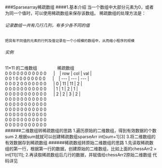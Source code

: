###Sparsearray稀疏数组
####1.基本介绍
    当一个数组中大部分元素为0，或者为同一个值时，可以使用稀疏数组来保存该数组。
    稀疏数组的处理方法是：
######    记录数组一共有几行几列，有多少各不同的值
    把具有不同值的元素的行列及值记录在一个小规模的数组中，从而缩小程序的规模
###### 实例
11*11 的二维数组   &nbsp;&nbsp;&nbsp;&nbsp;&nbsp;&nbsp;&nbsp;&nbsp;&nbsp;&nbsp;&nbsp;&nbsp;&nbsp;&nbsp;&nbsp;    稀疏数组  
0 0 0 0 0 0 0 0 0 0 0       &nbsp;&nbsp;&nbsp;&nbsp;&nbsp;| &nbsp;&nbsp;  | row        | col    |  val  |      
0 0 1 0 0 0 0 0 0 0 0       &nbsp;&nbsp;&nbsp;&nbsp;&nbsp;| &nbsp;&nbsp; | ---   | ---  | --- |  
0 0 0 2 0 0 0 0 0 0 0       &nbsp;&nbsp;&nbsp;&nbsp;&nbsp;| 0 | 11   | 11   | 2 |  
0 0 0 0 0 0 0 0 0 0 0       &nbsp;&nbsp;&nbsp;&nbsp;&nbsp;| 1 | 1   | 2   | 1 |  
0 0 0 0 0 0 0 0 0 0 0       &nbsp;&nbsp;&nbsp;&nbsp;&nbsp;| 2 | 2   | 3   | 2 |    
0 0 0 0 0 0 0 0 0 0 0       &nbsp;&nbsp;&nbsp;&nbsp;&nbsp;  
0 0 0 0 0 0 0 0 0 0 0       &nbsp;&nbsp;&nbsp;&nbsp;&nbsp;  
0 0 0 0 0 0 0 0 0 0 0       &nbsp;&nbsp;&nbsp;&nbsp;&nbsp;  
0 0 0 0 0 0 0 0 0 0 0       &nbsp;&nbsp;&nbsp;&nbsp;&nbsp;  
0 0 0 0 0 0 0 0 0 0 0       &nbsp;&nbsp;&nbsp;&nbsp;&nbsp;  
0 0 0 0 0 0 0 0 0 0 0       &nbsp;&nbsp;&nbsp;&nbsp;&nbsp;  
######二维数组转稀疏数组的思路
1.遍历原始的二维数组，得到有效数据的个数sum
2.根据sum就就可以创建稀疏数组sparseArr int[sum+1][3]
3.将二维数组的有效数据存到稀疏数组
######稀疏数组转原始二维数组的思路
1.先读取稀疏数组的第一行，根据第一行的数据，创建原始的二维数组，比如上面的chessArr2 = int[11][11];
2.再读取稀疏数组后几行的数据，并赋值给chessArr2原始二维数组
代码详见
